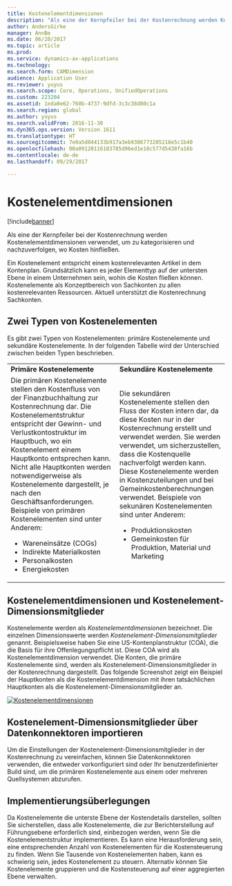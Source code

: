 ```yaml
---
title: Kostenelementdimensionen
description: "Als eine der Kernpfeiler bei der Kostenrechnung werden Kostenelementdimensionen verwendet, um zu kategorisieren und nachzuverfolgen, wo Kosten hinfließen."
author: AndersGirke
manager: AnnBe
ms.date: 06/20/2017
ms.topic: article
ms.prod: 
ms.service: dynamics-ax-applications
ms.technology: 
ms.search.form: CAMDimension
audience: Application User
ms.reviewer: yuyus
ms.search.scope: Core, Operations, UnifiedOperations
ms.custom: 223204
ms.assetid: 1eda0e62-760b-4737-9dfd-3c3c38d80c1a
ms.search.region: global
ms.author: yuyus
ms.search.validFrom: 2016-11-30
ms.dyn365.ops.version: Version 1611
ms.translationtype: HT
ms.sourcegitcommit: 7e0a5d044133b917a3eb9386773205218e5c1b40
ms.openlocfilehash: 00a09120116183785d96ed1e18c577d5430fa16b
ms.contentlocale: de-de
ms.lasthandoff: 09/29/2017

---
```


# <a name="cost-element-dimensions"></a>Kostenelementdimensionen

[!include[banner](../includes/banner.md)]


Als eine der Kernpfeiler bei der Kostenrechnung werden Kostenelementdimensionen verwendet, um zu kategorisieren und nachzuverfolgen, wo Kosten hinfließen. 

Ein Kostenelement entspricht einem kostenrelevanten Artikel in dem Kontenplan. Grundsätzlich kann es jeder Elementtyp auf der untersten Ebene in einem Unternehmen sein, wohin die Kosten fließen können. Kostenelemente als Konzeptbereich von Sachkonten zu allen kostenrelevanten Ressourcen. Aktuell unterstützt die Kostenrechnung Sachkonten.

## <a name="two-types-of-cost-elements"></a>Zwei Typen von Kostenelementen
Es gibt zwei Typen von Kostenelementen: primäre Kostenelemente und sekundäre Kostenelemente. In der folgenden Tabelle wird der Unterschied zwischen beiden Typen beschrieben.

<table>
<colgroup>
<col width="50%" />
<col width="50%" />
</colgroup>
<tbody>
<tr class="odd">
<td><strong>Primäre Kostenelemente</strong></td>
<td><strong>Sekundäre Kostenelemente</strong></td>
</tr>
<tr class="even">
<td>Die primären Kostenelemente stellen den Kostenfluss von der Finanzbuchhaltung zur Kostenrechnung dar. Die Kostenelementstruktur entspricht der Gewinn- und Verlustkontostruktur im Hauptbuch, wo ein Kostenelement einem Hauptkonto entsprechen kann. Nicht alle Hauptkonten werden notwendigerweise als Kostenelemente dargestellt, je nach den Geschäftsanforderungen. Beispiele von primären Kostenelementen sind unter Anderem:
<ul>
<li>Wareneinsätze (COGs)</li>
<li>Indirekte Materialkosten</li>
<li>Personalkosten</li>
<li>Energiekosten</li>
</ul></td>
<td>Die sekundären Kostenelemente stellen den Fluss der Kosten intern dar, da diese Kosten nur in der Kostenrechnung erstellt und verwendet werden. Sie werden verwendet, um sicherzustellen, dass die Kostenquelle nachverfolgt werden kann. Diese Kostenelemente werden in Kostenzuteilungen und bei Gemeinkostenberechnungen verwendet. Beispiele von sekunären Kostenelementen sind unter Anderem:
<ul>
<li>Produktionskosten</li>
<li>Gemeinkosten für Produktion, Material und Marketing</li>
</ul></td>
</tr>
</tbody>
</table>

## <a name="cost-element-dimensions-and-cost-element-dimension-members"></a>Kostenelementdimensionen und Kostenelement-Dimensionsmitglieder
Kostenelemente werden als *Kostenelementdimensionen* bezeichnet. Die einzelnen Dimensionswerte werden *Kostenelement-Dimensionsmitglieder* genannt. Beispielsweise haben Sie eine US-Kontenplanstruktur (COA), die die Basis für ihre Offenlegungspflicht ist. Diese COA wird als Kostenelementdimension verwendet. Die Konten, die primäre Kostenelemente sind, werden als Kostenelement-Dimensionsmitglieder in der Kostenrechnung dargestellt. Das folgende Screenshot zeigt ein Beispiel der Hauptkonten als die Kostenelementdimension mit ihren tatsächlichen Hauptkonten als die Kostenelement-Dimensionsmitglieder an. 

[![Kostenelementdimensionen](./media/cost-element-dimensions.png)](./media/cost-element-dimensions.png)

## <a name="import-cost-element-dimension-members-through-data-connectors"></a>Kostenelement-Dimensionsmitglieder über Datenkonnektoren importieren
Um die Einstellungen der Kostenelement-Dimensionsmitglieder in der Kostenrechnung zu vereinfachen, können Sie Datenkonnektoren verwenden, die entweder vorkonfiguriert sind oder Ihr benutzerdefinierter Build sind, um die primären Kostenelemente aus einem oder mehreren Quellsystemen abzurufen.

## <a name="implementation-considerations"></a>Implementierungsüberlegungen
Da Kostenelemente die unterste Ebene der Kostendetails darstellen, sollten Sie sicherstellen, dass alle Kostenelemente, die zur Berichterstellung auf Führungsebene erforderlich sind, einbezogen werden, wenn Sie die Kostenelementstruktur implementieren. Es kann eine Herausforderung sein, eine entsprechenden Anzahl von Kostenelementen für die Kostensteuerung zu finden. Wenn Sie Tausende von Kostenelementen haben, kann es schwierig sein, jedes Kostenelement zu steuern. Alternativ können Sie Kostenelemente gruppieren und die Kostensteuerung auf einer aggregierten Ebene verwalten.




